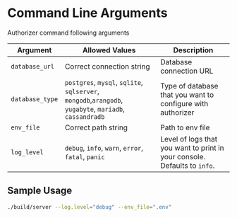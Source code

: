 # Command Line Arguments

Authorizer command following arguments

| Argument        | Allowed Values                                                                                         | Description                                                               |
| --------------- | ------------------------------------------------------------------------------------------------------ | ------------------------------------------------------------------------- |
| `database_url`  | Correct connection string                                                                              | Database connection URL                                                   |
| `database_type` | `postgres`, `mysql`, `sqlite`, `sqlserver`, `mongodb`,`arangodb`, `yugabyte`, `mariadb`, `cassandradb` | Type of database that you want to configure with authorizer               |
| `env_file`      | Correct path string                                                                                    | Path to env file                                                          |
| `log_level`     | `debug`, `info`, `warn`, `error`, `fatal`, `panic`                                                     | Level of logs that you want to print in your console. Defaults to `info`. |

## Sample Usage

```sh
./build/server --log.level="debug" --env_file=".env"
```
